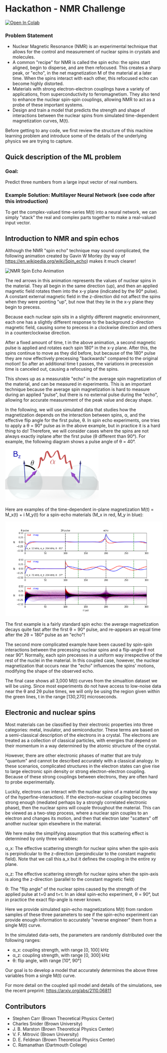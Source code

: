 
# Hackathon - NMR Challenge

[![Open In Colab](https://colab.research.google.com/assets/colab-badge.svg)](https://colab.research.google.com/github/ML4SCI/ML4SCIHackathon/blob/main/NMRSpinChallenge/Hackathon_NMR_Challenge_Nov2021.ipynb)

### Problem Statement

- Nuclear Magnetic Resonance (NMR) is an experimental technique that allows for the control and measurement of nuclear spins in crystals and molecules.
- A common "recipe" for NMR is called the spin echo: the spins start aligned, begin to disperse, and are then refocused. This creates a sharp peak, or "echo", in the net magnetization M of the material at a later time. When the spins interact with each other, this refocused echo can become highly distorted.
- Materials with strong electron-electron couplings have a variety of applications, from superconductivity to ferromagnetism. They also tend to enhance the nuclear spin-spin couplings, allowing NMR to act as a probe of these important systems.
- Design and train a model that predicts the strength and shape of interactions between the nuclear spins from simulated time-dependent magnetization curves, M(t).

Before getting to any code, we first review the structure of this machine learning problem and introduce some of the details of the underlying physics we are trying to capture.

## Quick description of the ML problem

### Goal:
Predict three numbers from a large input vector of real numbers.

### Example Solution:  Multilayer Neural Network (see code after this introduction)

To get the complex-valued time-series M(t) into a neural network, we can simply "stack" the real and complex parts together to make a real-valued input vector.

## Introduction to NMR and spin echos

Although the NMR "spin echo" technique may sound complicated, the following animation created by Gavin W Morley (by way of https://en.wikipedia.org/wiki/Spin_echo) makes it much clearer!


![NMR Spin Echo Animation](HahnEcho_GWM.gif)


The red arrows in this animation represents the values of nuclear spins in the material.
They all begin in the same direction (up), and then an applied magnetic field rotates them into the x-y plane (indicated by the 90° pulse).
A constant external magnetic field in the z-direction did not affect the spins when they were pointing "up", but now that they lie in the x-y plane they begin to precess.


Because each nuclear spin sits in a slightly different magnetic environment, each one has a slightly different response to the background z-direction magnetic field, causing some to precess in a clockwise direction and others in a counterclockwise direction.


After a fixed amount of time, t in the above animation, a second magnetic pulse is applied and rotates each spin 180° in the x-y plane.
After this, the spins continue to move as they did before, but because of the 180° pulse they are now effectively precessing  "backwards" compared to the original motion!
So after an additional time t passes, the variations in precession time is canceled out, causing a refocusing of the spins.

This shows up as a measurable "echo" in the average spin magnetization of the material, and can be measured in experiments.
This is an important technique because the average spin magnetization is hard to measure during an applied "pulse", but there is no external pulse during the "echo", allowing for accurate measurement of the peak value and decay shape.

In the following, we will use simulated data that studies how the magnetization depends on the interaction between spins, α, and the effective flip angle for the first pulse, θ.
In spin echo experiments, one tries to apply a θ = 90° pulse as in the above example, but in practice it is a hard thing to do!
Therefore, we will consider cases where the spins are not always exactly inplane after the first pulse (θ different than 90°).
For example, the following diagram shows a pulse angle of θ = 40°.

![spin_interaction_diagram.png](spin_interaction_diagram.png)


Here are examples of the time-dependent in-plane magnetization M(t) = M_x(t) + i M_y(t) for a spin-echo materials (M_x in red, M_y in blue):

![standard_spinecho.png](spin_echo_examples.png)

The first example is a fairly standard spin echo: the average magnetization decays quite fast after the first θ = 90° pulse, and re-appears an equal time after the 2θ = 180° pulse as an "echo"!

The second more complicated example have been caused by spin-spin interactions between the precessing nuclear spins and a flip-angle θ not near 90°. Normally, each spin precesses in a uniform way irrespective of the rest of the nuclei in the material. In this coupled case, however, the nuclear magnetization that occurs near the "echo" influences the spins' motions, modifying the shape of the observed echo.

The final case shows all 3,000 M(t) curves from the simualtion dataset we will be using. Since most experiments do not have access to low-noise data near the θ and 2θ pulse times, we will only be using the region given within the green lines, t in the range [130,270] microseconds.

## Electronic and nuclear spins

Most materials can be classified by their electronic properties into three categories: metal, insulator, and semiconductor.
These terms are based on a semi-classical description of the electrons in a crystal.
The electrons are treated as a collection of classical particles, with energies that depend on their momentum in a way determined by the atomic structure of the crystal.

However, there are other electronic phases of matter that are truly "quantum" and cannot be described accurately with a classical analogy.
In these scenarios, complicated structures in the electron states can give rise to large electronic spin density or strong electron-electron coupling.
Because of these strong couplings between electrons, they are often hard to probe experimentally.

Luckily, electrons can interact with the nuclear spins of a material (by way of the hyperfine-interaction).
If the electron-nuclear coupling becomes strong enough (mediated perhaps by a strongly correlated electronic phase), then the nuclear spins will couple throughout the material.
This can be viewed as a two-step process, where a nuclear spin couples to an electron and changes its motion, and then that electron later "scatters" off another nuclear spin elsewhere in the material.

We here make the simplifying assumption that this scattering effect is determined by only three variables:

α_x: The effective scattering strength for nuclear spins when the spin-axis is perpindicular to the z-direction (perpindicular to the constant magnetic field). Note that we call this a_x but it defines the coupling in the entire xy plane.

α_z: The effective scattering strength for nuclear spins when the spin-axis is along the z-direction (parallel to the constant magnetic field)

θ: The "flip angle" of the nuclear spins caused by the strength of the applied pulse at t=0 and t=τ. In an ideal spin-echo experiment, θ = 90°, but in practice the exact flip-angle is never known.


Here we provide simulated spin-echo magnetizations M(t) from random samples of these three parameters to see if the spin-echo experiment can provide enough information to accurately "reverse engineer" them from a single M(t) curve.


In the simulated data-sets, the parameters are randomly distributed over the following ranges:
- α_x: coupling strength, with range [0, 100] kHz
- α_z: coupling strength, with range [0, 300] kHz
- θ: flip angle, with range [10°, 90°]

Our goal is to develop a model that accurately determines the above three variables from a single M(t) curve.

For more detail on the coupled spil model and details of the simulations, see the recent preprint: https://arxiv.org/abs/2110.06811

## Contributors

- Stephen Carr (Brown Theoretical Physics Center)
- Charles Snider (Brown University)
- J. B. Marston (Brown Theoretical Physics Center)
- V. F. Mitrović (Brown University)
- D. E. Feldman (Brown Theoretical Physics Center)
- C. Ramanathan (Dartmouth College)
